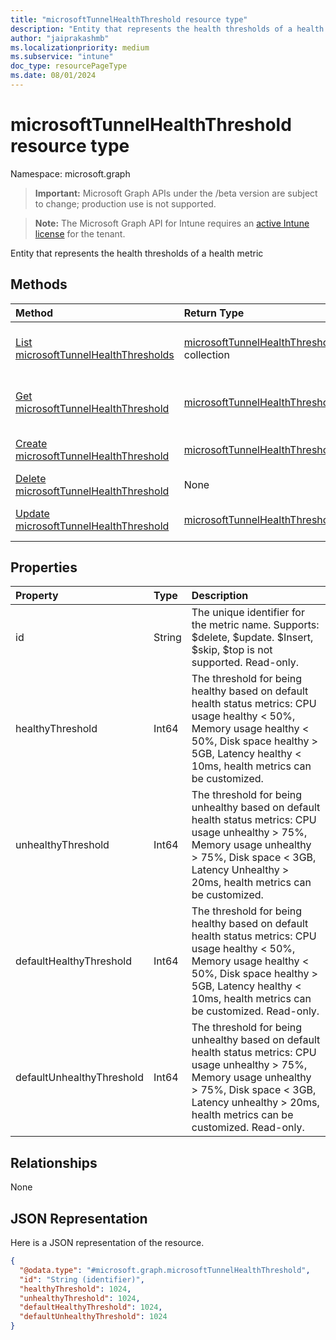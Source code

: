 ```yaml
---
title: "microsoftTunnelHealthThreshold resource type"
description: "Entity that represents the health thresholds of a health metric"
author: "jaiprakashmb"
ms.localizationpriority: medium
ms.subservice: "intune"
doc_type: resourcePageType
ms.date: 08/01/2024
---
```


# microsoftTunnelHealthThreshold resource type

Namespace: microsoft.graph

> **Important:** Microsoft Graph APIs under the /beta version are subject to change; production use is not supported.

> **Note:** The Microsoft Graph API for Intune requires an [active Intune license](https://go.microsoft.com/fwlink/?linkid=839381) for the tenant.

Entity that represents the health thresholds of a health metric

## Methods
|Method|Return Type|Description|
|:---|:---|:---|
|[List microsoftTunnelHealthThresholds](../api/intune-mstunnel-microsofttunnelhealththreshold-list.md)|[microsoftTunnelHealthThreshold](../resources/intune-mstunnel-microsofttunnelhealththreshold.md) collection|List properties and relationships of the [microsoftTunnelHealthThreshold](../resources/intune-mstunnel-microsofttunnelhealththreshold.md) objects.|
|[Get microsoftTunnelHealthThreshold](../api/intune-mstunnel-microsofttunnelhealththreshold-get.md)|[microsoftTunnelHealthThreshold](../resources/intune-mstunnel-microsofttunnelhealththreshold.md)|Read properties and relationships of the [microsoftTunnelHealthThreshold](../resources/intune-mstunnel-microsofttunnelhealththreshold.md) object.|
|[Create microsoftTunnelHealthThreshold](../api/intune-mstunnel-microsofttunnelhealththreshold-create.md)|[microsoftTunnelHealthThreshold](../resources/intune-mstunnel-microsofttunnelhealththreshold.md)|Create a new [microsoftTunnelHealthThreshold](../resources/intune-mstunnel-microsofttunnelhealththreshold.md) object.|
|[Delete microsoftTunnelHealthThreshold](../api/intune-mstunnel-microsofttunnelhealththreshold-delete.md)|None|Deletes a [microsoftTunnelHealthThreshold](../resources/intune-mstunnel-microsofttunnelhealththreshold.md).|
|[Update microsoftTunnelHealthThreshold](../api/intune-mstunnel-microsofttunnelhealththreshold-update.md)|[microsoftTunnelHealthThreshold](../resources/intune-mstunnel-microsofttunnelhealththreshold.md)|Update the properties of a [microsoftTunnelHealthThreshold](../resources/intune-mstunnel-microsofttunnelhealththreshold.md) object.|

## Properties
|Property|Type|Description|
|:---|:---|:---|
|id|String|The unique identifier for the metric name. Supports: $delete, $update. $Insert, $skip, $top is not supported. Read-only.|
|healthyThreshold|Int64|The threshold for being healthy based on default health status metrics: CPU usage healthy < 50%, Memory usage healthy < 50%, Disk space healthy > 5GB, Latency healthy < 10ms, health metrics can be customized.|
|unhealthyThreshold|Int64|The threshold for being unhealthy based on default health status metrics: CPU usage unhealthy > 75%, Memory usage unhealthy > 75%, Disk space < 3GB, Latency Unhealthy > 20ms, health metrics can be customized.|
|defaultHealthyThreshold|Int64|The threshold for being healthy based on default health status metrics: CPU usage healthy < 50%, Memory usage healthy < 50%, Disk space healthy > 5GB, Latency healthy < 10ms, health metrics can be customized. Read-only.|
|defaultUnhealthyThreshold|Int64|The threshold for being unhealthy based on default health status metrics: CPU usage unhealthy > 75%, Memory usage unhealthy > 75%, Disk space < 3GB, Latency unhealthy > 20ms, health metrics can be customized. Read-only.|

## Relationships
None

## JSON Representation
Here is a JSON representation of the resource.
<!-- {
  "blockType": "resource",
  "keyProperty": "id",
  "@odata.type": "microsoft.graph.microsoftTunnelHealthThreshold"
}
-->
``` json
{
  "@odata.type": "#microsoft.graph.microsoftTunnelHealthThreshold",
  "id": "String (identifier)",
  "healthyThreshold": 1024,
  "unhealthyThreshold": 1024,
  "defaultHealthyThreshold": 1024,
  "defaultUnhealthyThreshold": 1024
}
```
